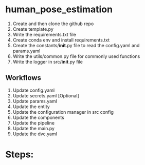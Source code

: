 # human_pose_estimation


1. Create and then clone the github repo
2. Create template.py
3. Write the requirements.txt file
4. Create conda env and install requirements.txt
5. Create the constants/__init__.py file to read the config.yaml and params.yaml
6. Write the utils/common.py file for commonly used functions
7. Write the logger in src/__init__.py file




## Workflows
1. Update config.yaml
2. Update secrets.yaml [Optional]
3. Update params.yaml
4. Update the entity
5. Update the configuration manager in src config
6. Update the components
7. Update the pipeline
8. Update the main.py
9. Update the dvc.yaml



# Steps: